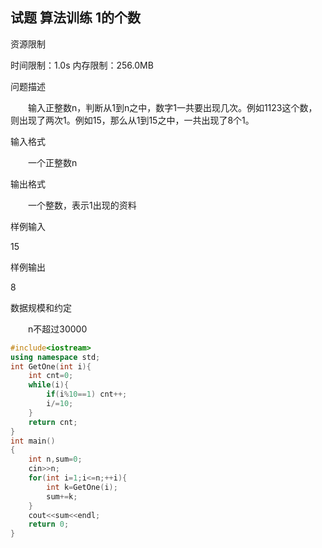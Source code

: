 ## 试题 算法训练 1的个数

资源限制

时间限制：1.0s  内存限制：256.0MB

问题描述

　　输入正整数n，判断从1到n之中，数字1一共要出现几次。例如1123这个数，则出现了两次1。例如15，那么从1到15之中，一共出现了8个1。

输入格式

　　一个正整数n

输出格式

　　一个整数，表示1出现的资料

样例输入

15

样例输出

8

数据规模和约定

　　n不超过30000



```c++
#include<iostream>
using namespace std;
int GetOne(int i){
	int cnt=0;
	while(i){
		if(i%10==1) cnt++;
		i/=10;
	}
	return cnt;
}
int main()
{
	int n,sum=0;
	cin>>n;
	for(int i=1;i<=n;++i){
		int k=GetOne(i);
		sum+=k;
	}
	cout<<sum<<endl;
	return 0;
}
```

